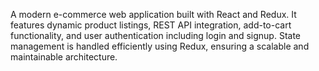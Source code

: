 A modern e-commerce web application built with React and Redux.
It features dynamic product listings, REST API integration, add-to-cart functionality, and user authentication including login and signup. State management is handled efficiently using Redux, ensuring a scalable and maintainable architecture.
